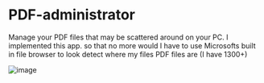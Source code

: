 # PDF-administrator
Manage your PDF files that may be scattered around on your PC. I implemented this app. so that no more would I have to use Microsofts built in file browser to look detect where my files PDF files are (I have 1300+)

![image](https://user-images.githubusercontent.com/6919287/130425554-d9ea6423-9ef6-40c4-85cb-b71c49ec06ba.png)
